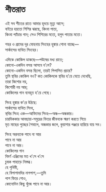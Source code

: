 # শীতরাত

এই সব শীতের রাতে আমার হৃদয়ে মৃত্যু আসে;  
বাইরে হয়তো শিশির ঝরছে, কিংবা পাতা,  
কিংবা প্যাঁচার গান; সেও শিশিরের মতো, হলুদ পাতার মতো।

শহর ও গ্রামের দূর মোহনায় সিংহের হুঙ্কার শোনা যাচ্ছে—  
সার্কাসের ব্যথিত সিংহের।

এদিকে কোকিল ডাকছে—পউষের মধ্য রাতে;  
কোনো-একদিন বসন্ত আসবে ব’লে?  
কোনো-একদিন বসন্ত ছিলো, তারই পিপাসিত প্রচার?  
তুমি স্থবির কোকিল নও? কত কোকিলকে স্থবির হ’য়ে যেতে দেখেছি,  
তারা কিশোর নয়,  
কিশোরী নয় আর;  
কোকিলের গান ব্যবহৃত হ’য়ে গেছে।

সিংহ হুঙ্কার ক’রে উঠছে:  
সার্কাসের ব্যথিত সিংহ,  
স্থবির সিংহ এক—আফিমের সিংহ—অন্ধ—অন্ধকার।  
চারদিককার আবছায়া-সমুদ্রের ভিতর জীবনকে স্মরণ করতে গিয়ে  
মৃত মাছের পুচ্ছের শৈবালে, অন্ধকার জলে, কুয়াশার পঞ্জরে হারিয়ে যায় সব।

সিংহ অরন্যকে পাবে না আর  
পাবে না আর  
পাবে না আর।  
কোকিলের গান  
বিবর্ণ এঞ্জিনের মত খ'সে খ’সে  
চুম্বক পাহাড়ে নিস্তব্ধ।  
হে পৃথিবী,  
হে বিপাশামদির নাগপাশ,—তুমি  
পাশ ফিরে শোও,  
কোনোদিন কিছু খুঁজে পাবে না আর।

